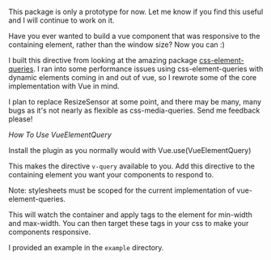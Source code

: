 This package is only a prototype for now. Let me know if you find this useful and I will continue to work on it.

Have you ever wanted to build a vue component that was responsive to the containing element, rather than the window size? Now you can :)

I built this directive from looking at the amazing package [css-element-queries](https://github.com/marcj/css-element-queries). I ran into some performance issues using css-element-queries with dynamic elements coming in and out of vue, so I rewrote some of the core implementation with Vue in mind.

I plan to replace ResizeSensor at some point, and there may be many, many bugs as it's not nearly as flexible as css-media-queries. Send me feedback please!

*How To Use VueElementQuery*

Install the plugin as you normally would with Vue.use(VueElementQuery)

This makes the directive `v-query` available to you. Add this directive to the containing element you want your components to respond to.

Note: stylesheets must be scoped for the current implementation of vue-element-queries.

This will watch the container and apply tags to the element for min-width and max-width. You can then target these tags in your css to make your components responsive.

I provided an example in the `example` directory.